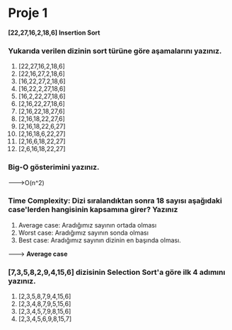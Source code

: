 # Proje 1
**[22,27,16,2,18,6] Insertion Sort**
### Yukarıda verilen dizinin sort türüne göre aşamalarını yazınız.

1. [22,27,16,2,18,6]
1. [22,16,27,2,18,6]
1. [16,22,27,2,18,6]
1. [16,22,2,27,18,6]
1. [16,2,22,27,18,6]
1. [2,16,22,27,18,6]
1. [2,16,22,18,27,6]
1. [2,16,18,22,27,6]
1. [2,16,18,22,6,27]
1. [2,16,18,6,22,27]
1. [2,16,6,18,22,27]
1. [2,6,16,18,22,27]

### Big-O gösterimini yazınız.
--->O(n^2)

### Time Complexity: Dizi sıralandıktan sonra 18 sayısı aşağıdaki case'lerden hangisinin kapsamına girer? Yazınız

1. Average case: Aradığımız sayının ortada olması
2. Worst case: Aradığımız sayının sonda olması
3. Best case: Aradığımız sayının dizinin en başında olması.

---> **Average case**

### [7,3,5,8,2,9,4,15,6] dizisinin Selection Sort'a göre ilk 4 adımını yazınız.
1. [2,3,5,8,7,9,4,15,6]
1. [2,3,4,8,7,9,5,15,6]
1. [2,3,4,5,7,9,8,15,6]
1. [2,3,4,5,6,9,8,15,7]
